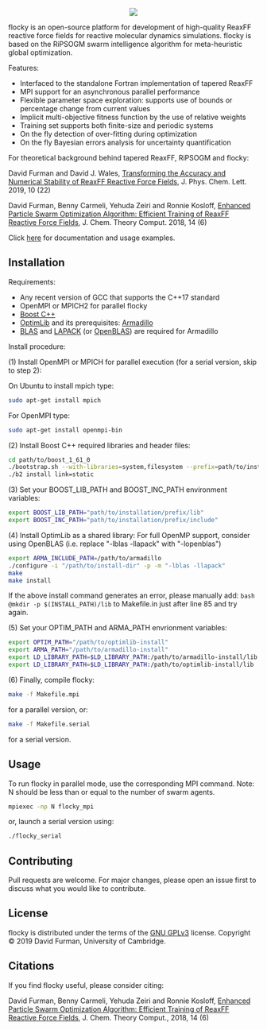 <p align="center">
  <img src="https://github.com/df398/flocky/blob/master/flocky-logo.jpg">
</p>

flocky is an open-source platform for development of high-quality ReaxFF reactive force fields for reactive molecular dynamics simulations. flocky is based on the RiPSOGM swarm intelligence algorithm for meta-heuristic global optimization.

Features:

* Interfaced to the standalone Fortran implementation of tapered ReaxFF
* MPI support for an asynchronous parallel performance
* Flexible parameter space exploration: supports use of bounds or percentage change from current values
* Implicit multi-objective fitness function by the use of relative weights
* Training set supports both finite-size and periodic systems
* On the fly detection of over-fitting during optimization
* On the fly Bayesian errors analysis for uncertainty quantification


For theoretical background behind tapered ReaxFF, RiPSOGM and flocky:

David Furman and David J. Wales,
[Transforming the Accuracy and Numerical Stability of ReaxFF Reactive Force Fields](https://pubs.acs.org/doi/abs/10.1021/acs.jpclett.9b02810),
J. Phys. Chem. Lett. 2019, 10 (22)

David Furman, Benny Carmeli, Yehuda Zeiri and Ronnie Kosloff,
[Enhanced Particle Swarm Optimization Algorithm: Efficient Training of ReaxFF Reactive Force Fields](https://pubs.acs.org/doi/10.1021/acs.jctc.7b01272),
J. Chem. Theory Comput. 2018, 14 (6)

Click [here](https://df398.github.io/flocky/) for documentation and usage examples.


## Installation
Requirements:
* Any recent version of GCC that supports the C++17 standard
* OpenMPI or MPICH2 for parallel flocky
* [Boost C++](https://www.boost.org/)
* [OptimLib](https://www.kthohr.com/optimlib.html#installation-method-1-shared-library) and its prerequisites: [Armadillo](http://arma.sourceforge.net/download.html)
* [BLAS](http://www.netlib.org/blas/) and [LAPACK](http://www.netlib.org/lapack/) (or [OpenBLAS](https://github.com/xianyi/OpenBLAS)) are required for Armadillo

Install procedure:

(1) Install OpenMPI or MPICH for parallel execution (for a serial version, skip to step 2):

On Ubuntu to install mpich type:
```bash
sudo apt-get install mpich
```

For OpenMPI type:
```bash
sudo apt-get install openmpi-bin
```

(2) Install Boost C++ required libraries and header files:
```bash
cd path/to/boost_1_61_0
./bootstrap.sh --with-libraries=system,filesystem --prefix=path/to/installation/prefix
./b2 install link=static
```

(3) Set your BOOST_LIB_PATH and BOOST_INC_PATH environment variables:
```bash
export BOOST_LIB_PATH="path/to/installation/prefix/lib" 
export BOOST_INC_PATH="path/to/installation/prefix/include"
```

(4) Install OptimLib as a shared library:
For full OpenMP support, consider using OpenBLAS (i.e. replace "-lblas -llapack" with "-lopenblas")
```bash
export ARMA_INCLUDE_PATH=/path/to/armadillo
./configure -i "/path/to/install-dir" -p -m "-lblas -llapack"
make
make install
```
If the above install command generates an error, please manually add:
```bash @mkdir -p $(INSTALL_PATH)/lib```
to Makefile.in just after line 85 and try again.

(5) Set your OPTIM_PATH and ARMA_PATH envrionment variables:
```bash
export OPTIM_PATH="/path/to/optimlib-install"
export ARMA_PATH="/path/to/armadillo-install"
export LD_LIBRARY_PATH=$LD_LIBRARY_PATH:/path/to/armadillo-install/lib
export LD_LIBRARY_PATH=$LD_LIBRARY_PATH:/path/to/optimlib-install/lib
```

(6) Finally, compile flocky:
```bash
make -f Makefile.mpi
```
for a parallel version, or:
```bash
make -f Makefile.serial
```
for a serial version.

## Usage
To run flocky in parallel mode, use the corresponding MPI command. Note: N should be less than or equal to the number of swarm agents.
```bash
mpiexec -np N flocky_mpi
```
or, launch a serial version using:
```bash
./flocky_serial
```

## Contributing
Pull requests are welcome. For major changes, please open an issue first to discuss what you would like to contribute.

## License
flocky is distributed under the terms of the [GNU GPLv3](https://choosealicense.com/licenses/gpl-3.0/) license.
Copyright © 2019 David Furman, University of Cambridge.

## Citations
If you find flocky useful, please consider citing:

David Furman, Benny Carmeli, Yehuda Zeiri and Ronnie Kosloff,
[Enhanced Particle Swarm Optimization Algorithm: Efficient Training of ReaxFF Reactive Force Fields](https://pubs.acs.org/doi/10.1021/acs.jctc.7b01272),
J. Chem. Theory Comput., 2018, 14 (6)
